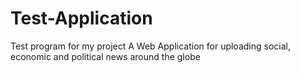# Test-Application
Test program for my project
 A Web Application for uploading social, economic and political news around the globe
